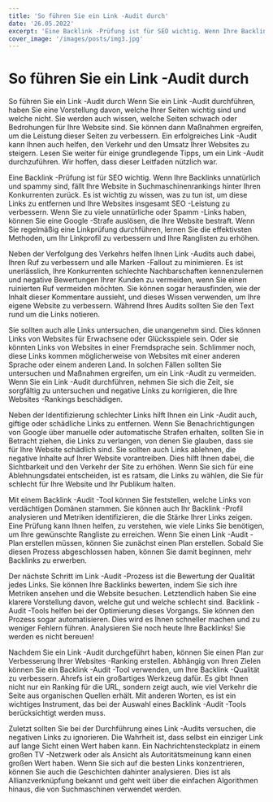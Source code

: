 ```yaml
---
title: 'So führen Sie ein Link -Audit durch'
date: '26.05.2022'
excerpt: 'Eine Backlink -Prüfung ist für SEO wichtig. Wenn Ihre Backlinks unnatürlich und spammy sind,t'
cover_image: '/images/posts/img3.jpg'
---
```


# So führen Sie ein Link -Audit durch

So führen Sie ein Link -Audit durch
Wenn Sie ein Link -Audit durchführen, haben Sie eine Vorstellung davon, welche Ihrer Seiten wichtig sind und welche nicht. Sie werden auch wissen, welche Seiten schwach oder Bedrohungen für Ihre Website sind. Sie können dann Maßnahmen ergreifen, um die Leistung dieser Seiten zu verbessern. Ein erfolgreiches Link -Audit kann Ihnen auch helfen, den Verkehr und den Umsatz Ihrer Websites zu steigern. Lesen Sie weiter für einige grundlegende Tipps, um ein Link -Audit durchzuführen. Wir hoffen, dass dieser Leitfaden nützlich war.

Eine Backlink -Prüfung ist für SEO wichtig. Wenn Ihre Backlinks unnatürlich und spammy sind, fällt Ihre Website in Suchmaschinenrankings hinter Ihren Konkurrenten zurück. Es ist wichtig zu wissen, was zu tun ist, um diese Links zu entfernen und Ihre Websites insgesamt SEO -Leistung zu verbessern. Wenn Sie zu viele unnatürliche oder Spamm -Links haben, können Sie eine Google -Strafe auslösen, die Ihre Website bestraft. Wenn Sie regelmäßig eine Linkprüfung durchführen, lernen Sie die effektivsten Methoden, um Ihr Linkprofil zu verbessern und Ihre Ranglisten zu erhöhen.

Neben der Verfolgung des Verkehrs helfen Ihnen Link -Audits auch dabei, Ihren Ruf zu verbessern und alle Marken -Fallout zu minimieren. Es ist unerlässlich, Ihre Konkurrenten schlechte Nachbarschaften kennenzulernen und negative Bewertungen Ihrer Kunden zu vermeiden, wenn Sie einen ruinierten Ruf vermeiden möchten. Sie können sogar herausfinden, wie der Inhalt dieser Kommentare aussieht, und dieses Wissen verwenden, um Ihre eigene Website zu verbessern. Während Ihres Audits sollten Sie den Text rund um die Links notieren.

Sie sollten auch alle Links untersuchen, die unangenehm sind. Dies können Links von Websites für Erwachsene oder Glücksspiele sein. Oder sie könnten Links von Websites in einer Fremdsprache sein. Schlimmer noch, diese Links kommen möglicherweise von Websites mit einer anderen Sprache oder einem anderen Land. In solchen Fällen sollten Sie untersuchen und Maßnahmen ergreifen, um ein Link -Audit zu vermeiden. Wenn Sie ein Link -Audit durchführen, nehmen Sie sich die Zeit, sie sorgfältig zu untersuchen und negative Links zu korrigieren, die Ihre Websites -Rankings beschädigen.

Neben der Identifizierung schlechter Links hilft Ihnen ein Link -Audit auch, giftige oder schädliche Links zu entfernen. Wenn Sie Benachrichtigungen von Google über manuelle oder automatische Strafen erhalten, sollten Sie in Betracht ziehen, die Links zu verlangen, von denen Sie glauben, dass sie für Ihre Website schädlich sind. Sie sollten auch Links ablehnen, die negative Inhalte auf Ihrer Website vorantreiben. Dies hilft Ihnen dabei, die Sichtbarkeit und den Verkehr der Site zu erhöhen. Wenn Sie sich für eine Ablehnungsdatei entscheiden, ist es ratsam, die Links zu wählen, die Sie für schlecht für Ihre Website und Ihr Publikum halten.

Mit einem Backlink -Audit -Tool können Sie feststellen, welche Links von verdächtigen Domänen stammen. Sie können auch Ihr Backlink -Profil analysieren und Metriken identifizieren, die die Stärke Ihrer Links zeigen. Eine Prüfung kann Ihnen helfen, zu verstehen, wie viele Links Sie benötigen, um Ihre gewünschte Rangliste zu erreichen. Wenn Sie einen Link -Audit -Plan erstellen müssen, können Sie zunächst einen Plan erstellen. Sobald Sie diesen Prozess abgeschlossen haben, können Sie damit beginnen, mehr Backlinks zu erwerben.

Der nächste Schritt im Link -Audit -Prozess ist die Bewertung der Qualität jedes Links. Sie können Ihre Backlinks bewerten, indem Sie sich ihre Metriken ansehen und die Website besuchen. Letztendlich haben Sie eine klarere Vorstellung davon, welche gut und welche schlecht sind. Backlink -Audit -Tools helfen bei der Optimierung dieses Vorgangs. Sie können den Prozess sogar automatisieren. Dies wird es Ihnen schneller machen und zu weniger Fehlern führen. Analysieren Sie noch heute Ihre Backlinks! Sie werden es nicht bereuen!

Nachdem Sie ein Link -Audit durchgeführt haben, können Sie einen Plan zur Verbesserung Ihrer Websites -Ranking erstellen. Abhängig von Ihren Zielen können Sie ein Backlink -Audit -Tool verwenden, um Ihre Backlink -Qualität zu verbessern. Ahrefs ist ein großartiges Werkzeug dafür. Es gibt Ihnen nicht nur ein Ranking für die URL, sondern zeigt auch, wie viel Verkehr die Seite aus organischen Quellen erhält. Mit anderen Worten, es ist ein wichtiges Instrument, das bei der Auswahl eines Backlink -Audit -Tools berücksichtigt werden muss.

Zuletzt sollten Sie bei der Durchführung eines Link -Audits versuchen, die negativen Links zu ignorieren. Die Wahrheit ist, dass selbst ein einziger Link auf lange Sicht einen Wert haben kann. Ein Nachrichtensteckplatz in einem großen TV -Netzwerk oder als Ansicht als Autoritätsmeinung kann einen großen Wert haben. Wenn Sie sich auf die besten Links konzentrieren, können Sie auch die Geschichten dahinter analysieren. Dies ist als Allianzverknüpfung bekannt und geht weit über die einfachen Algorithmen hinaus, die von Suchmaschinen verwendet werden.
